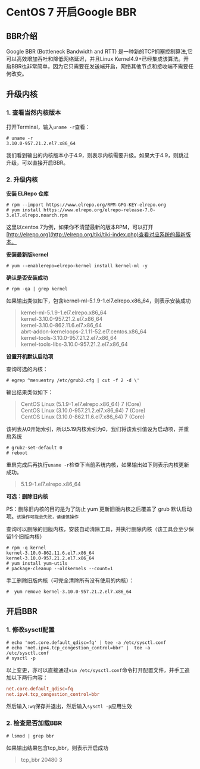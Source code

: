 # CentOS 7 开启Google BBR

## BBR介绍

Google BBR (Bottleneck Bandwidth and RTT) 是一种新的TCP拥塞控制算法,它可以高效增加吞吐和降低网络延迟，并且Linux Kernel4.9+已经集成该算法。开启BBR也非常简单，因为它只需要在发送端开启，网络其他节点和接收端不需要任何改变。

## 升级内核

### 1. 查看当然内核版本

打开Terminal，输入`uname -r`查看：

```shell
# uname -r
3.10.0-957.21.2.el7.x86_64
```

我们看到输出的内核版本小于4.9，则表示内核需要升级。如果大于4.9，则跳过升级，可以直接开启BBR。

### 2. 升级内核

**安装 ELRepo 仓库**

```shell
# rpm --import https://www.elrepo.org/RPM-GPG-KEY-elrepo.org
# yum install https://www.elrepo.org/elrepo-release-7.0-3.el7.elrepo.noarch.rpm
```

这里以centos 7为例，如果你不清楚最新的版本RPM，可以打开[http://elrepo.org](http://elrepo.org/tiki/tiki-index.php)查看对应系统的最新版本。

**安装最新版kernel**

```shell
# yum --enablerepo=elrepo-kernel install kernel-ml -y
```

**确认是否安装成功**

```shell
# rpm -qa | grep kernel
```

如果输出类似如下，包含kernel-ml-5.1.9-1.el7.elrepo.x86_64，则表示安装成功
>kernel-ml-5.1.9-1.el7.elrepo.x86_64           
>kernel-3.10.0-957.21.2.el7.x86_64                
>kernel-3.10.0-862.11.6.el7.x86_64                
>abrt-addon-kerneloops-2.1.11-52.el7.centos.x86_64              
>kernel-tools-3.10.0-957.21.2.el7.x86_64             
>kernel-tools-libs-3.10.0-957.21.2.el7.x86_64              

**设置开机默认启动项**

查询可选的内核：

```shell
# egrep ^menuentry /etc/grub2.cfg | cut -f 2 -d \'
```

输出结果类似如下：

>CentOS Linux (5.1.9-1.el7.elrepo.x86_64) 7 (Core)               
>CentOS Linux (3.10.0-957.21.2.el7.x86_64) 7 (Core)               
>CentOS Linux (3.10.0-862.11.6.el7.x86_64) 7 (Core)               

该列表从0开始索引，所以5.19内核索引为0，我们将该索引值设为启动项，并重启系统

```shell
# grub2-set-default 0
# reboot
```

重启完成后再执行`uname -r`检查下当前系统内核，如果输出如下则表示内核更新成功。

>5.1.9-1.el7.elrepo.x86_64


**可选：删除旧内核**

PS：删除旧内核的目的是为了防止 yum 更新旧版内核之后覆盖了 grub 默认启动项。`该操作可能会失败，请谨慎操作`

查询可以删除的旧版内核，安装自动清除工具，并执行删除内核（该工具会至少保留1个旧版内核）
```shell
# rpm -q kernel
kernel-3.10.0-862.11.6.el7.x86_64
kernel-3.10.0-957.21.2.el7.x86_64
# yum install yum-utils
# package-cleanup --oldkernels --count=1
```

手工删除旧版内核（可完全清除所有没有使用的内核）：
```shell
#  yum remove kernel-3.10.0-957.21.2.el7.x86_64 
```


## 开启BBR

### 1. 修改sysctl配置

```shell
# echo 'net.core.default_qdisc=fq' | tee -a /etc/sysctl.conf
# echo 'net.ipv4.tcp_congestion_control=bbr' |  tee -a /etc/sysctl.conf
# sysctl -p
```

以上变更，亦可以直接通过`vim /etc/sysctl.conf`命令打开配置文件，并手工追加以下两行内容：
```conf
net.core.default_qdisc=fq
net.ipv4.tcp_congestion_control=bbr
```
然后输入`:wq`保存并退出，然后输入`sysctl -p`应用生效

### 2. 检查是否加载BBR

```shell
# lsmod | grep bbr
```

如果输出结果包含tcp_bbr，则表示开启成功

>tcp_bbr 20480 3